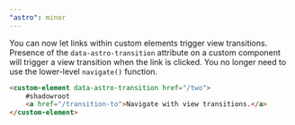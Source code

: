 ```yaml
---
"astro": minor
---
```


You can now let links within custom elements trigger view transitions. Presence of the `data-astro-transition` attribute on a custom component will trigger a view transition when the link is clicked. You no longer need to use the lower-level `navigate()` function.

```html
<custom-element data-astro-transition href="/two">
    #shadowroot
    <a href="/transition-to">Navigate with view transitions.</a>
</custom-element>
```
